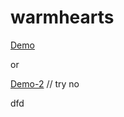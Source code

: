 # warmhearts
[Demo](https://heggy231.github.io/warmhearts/)

or

[Demo-2](https://warmhearts.netlify.app/)
// try  no

dfd